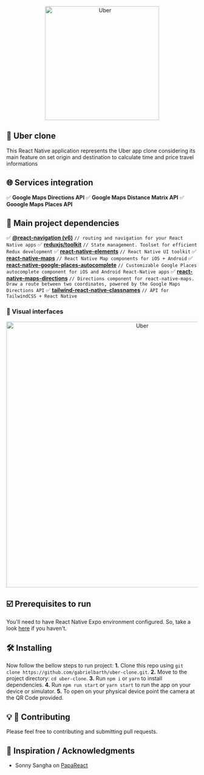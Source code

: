 <div align="center">
  <img alt="Uber" title="Uber" src="https://user-images.githubusercontent.com/42456106/196799961-9f356c7e-cdb6-4c38-abc1-072b28fbfc77.png" width="300px" />
</div>

## :round_pushpin: Uber clone

This React Native application represents the Uber app clone considering its main feature on set origin and destination to calculate time and price travel informations

## :globe_with_meridians: Services integration

:white_check_mark: **Google Maps Directions API**
:white_check_mark: **Google Maps Distance Matrix API**
:white_check_mark: **Gooogle Maps Places API**

## :link: Main project dependencies

:white_check_mark: [**@react-navigation (v6)**](https://reactnavigation.org/) `// routing and navigation for your React Native apps`
:white_check_mark: [**reduxjs/toolkit**](https://redux-toolkit.js.org/) `// State management. Toolset for efficient Redux development`
:white_check_mark: [**react-native-elements**](https://reactnativeelements.com/) `// React Native UI toolkit`
:white_check_mark: [**react-native-maps**](https://github.com/react-native-maps/react-native-maps) `// React Native Map components for iOS + Android`
:white_check_mark: [**react-native-google-places-autocomplete**](https://github.com/FaridSafi/react-native-google-places-autocomplete) `// Customizable Google Places autocomplete component for iOS and Android React-Native apps`
:white_check_mark: [**react-native-maps-directions**](https://github.com/bramus/react-native-maps-directions) `// Directions component for react-native-maps. Draw a route between two coordinates, powered by the Google Maps Directions API`
:white_check_mark: [**tailwind-react-native-classnames**](https://github.com/jaredh159/tailwind-react-native-classnames) `// API for TailwindCSS + React Native` <br>

### :iphone: Visual interfaces

<div align="center">
  <img alt="Uber" title="Uber" src="https://user-images.githubusercontent.com/42456106/196802866-66466cb0-e344-4a71-86ba-a1c32c7eb738.gif" width="700px" />
</div>

## :ballot_box_with_check: Prerequisites to run

You'll need to have React Native Expo environment configured. So, take a look [here](https://docs.expo.dev/get-started/installation/) if you haven't.

## :hammer_and_wrench: Installing

Now follow the bellow steps to run project:
**1.** Clone this repo using `git clone https://github.com/gabrielbarth/uber-clone.git`.
**2.** Move to the project directory: `cd uber-clone`.
**3.** Run `npm i` or `yarn` to install dependencies.
**4.** Run `npm run start` or `yarn start` to run the app on your device or simulator.
**5.** To open on your physical device point the camera at the QR Code provided.<br/>

## :bulb: :handshake: Contributing

Please feel free to contributing and submitting pull requests.

## :pray: Inspiration / Acknowledgments

- Sonny Sangha on [PapaReact](https://www.youtube.com/c/SonnySangha)
